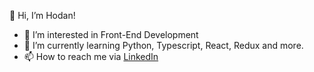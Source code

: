 👋 Hi, I’m Hodan!
- 👀 I’m interested in Front-End Development
- 🌱 I’m currently learning Python, Typescript, React, Redux and more.
- 📫 How to reach me via <a href="https://www.linkedin.com/in/hodanmoh" target="_blank" rel="noreferrer">LinkedIn</a> 

<!---
hodanmohamed/hodanmohamed is a ✨ special ✨ repository because its `README.md` (this file) appears on your GitHub profile.
You can click the Preview link to take a look at your changes.
--->
